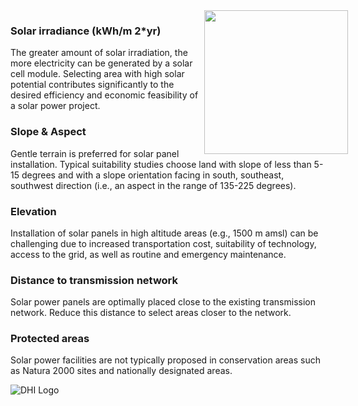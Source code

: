 <div style="width:540px; text-aling:center;"><img style="width:230px; float:right;" src="data/gtif/images/legends/REP2.png"></img></div>

### Solar irradiance (kWh/m 2\*yr)

The greater amount of solar irradiation, the more electricity can be generated by a solar cell module.
Selecting area with high solar potential contributes significantly to the desired efficiency and economic
feasibility of a solar power project.

### Slope &amp; Aspect

Gentle terrain is preferred for solar panel installation. Typical suitability studies choose land with slope of
less than 5-15 degrees and with a slope orientation facing in south, southeast, southwest direction (i.e., an
aspect in the range of 135-225 degrees).

### Elevation

Installation of solar panels in high altitude areas (e.g., 1500 m amsl) can be challenging due to increased
transportation cost, suitability of technology, access to the grid, as well as routine and emergency
maintenance.

### Distance to transmission network

Solar power panels are optimally placed close to the existing transmission network. Reduce this distance to
select areas closer to the network.

### Protected areas

Solar power facilities are not typically proposed in conservation areas such as Natura 2000 sites and
nationally designated areas.

![DHI Logo](data/gtif/images/logos/dhi.png "DHI Logo")
